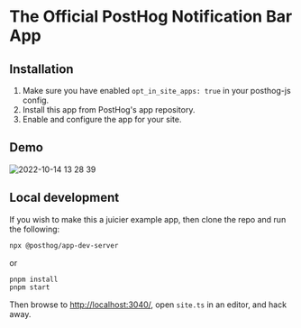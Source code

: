 # The Official PostHog Notification Bar App

## Installation

1. Make sure you have enabled `opt_in_site_apps: true` in your posthog-js config.
2. Install this app from PostHog's app repository.
3. Enable and configure the app for your site.

## Demo
![2022-10-14 13 28 39](https://user-images.githubusercontent.com/53387/195836509-a403817c-35f1-475c-a782-a6343511c361.gif)


## Local development

If you wish to make this a juicier example app, then clone the repo and run the following:

```bash
npx @posthog/app-dev-server
```

or

```bash
pnpm install
pnpm start
```

Then browse to [http://localhost:3040/](http://localhost:3040/), open `site.ts` in an editor, and hack away. 

